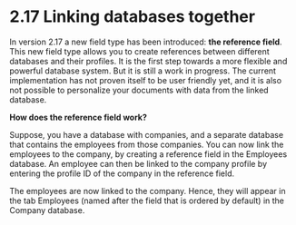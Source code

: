 # 2.17 Linking databases together

In version 2.17 a new field type has been introduced: **the reference
field**. This new field type allows you to create references between
different databases and their profiles. It is the first step towards a
more flexible and powerful database system. But it is still a work in
progress. The current implementation has not proven itself to be user
friendly yet, and it is also not possible to personalize your documents
with data from the linked database. 

**How does the reference field work?**

Suppose, you have a database with companies, and a separate database
that contains the employees from those companies. You can now link the
employees to the company, by creating a reference field in the Employees
database. An employee can then be linked to the company profile by
entering the profile ID of the company in the reference field.

The employees are now linked to the company. Hence, they will appear in
the tab Employees (named after the field that is ordered by default) in
the Company database.
